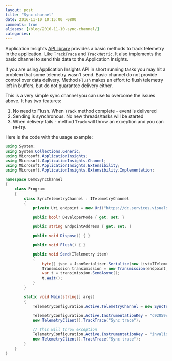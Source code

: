 ```yaml
---
layout: post
title: "Sync channel"
date: 2016-11-10 10:15:00 -0800
comments: true
aliases: [/blog/2016-11-10-sync-channel/]
categories: 
---
```


Application Insights [API library](https://www.nuget.org/packages/Microsoft.ApplicationInsights) provides a basic methods to track telemetry in the application. Like `TrackTrace` and `TrackMetric`. It also implements the basic channel to send this data to the Application Insights.

If you are using Application Insights API in short running tasks you may hit a problem that some telemetry wasn't send. Basic channel do not provide control over data delivery. Method `Flush` makes an effort to flush telemetry left in buffers, but do not guarantee delivery either.    

This is a very simple sync channel you can use to overcome the issues above. It has two features:

1. No need to Flush. When `Track` method complete - event is delivered
2. Sending is synchronous. No new threads/tasks will be started
3. When delivery fails - method `Track` will throw an exception and you can re-try.  

Here is the code with the usage example: 

``` csharp
using System;
using System.Collections.Generic;
using Microsoft.ApplicationInsights;
using Microsoft.ApplicationInsights.Channel;
using Microsoft.ApplicationInsights.Extensibility;
using Microsoft.ApplicationInsights.Extensibility.Implementation;

namespace DemoSyncChannel
{
    class Program
    {
        class SyncTelemetryChannel : ITelemetryChannel
        {
            private Uri endpoint = new Uri("https://dc.services.visualstudio.com/v2/track");

            public bool? DeveloperMode { get; set; }

            public string EndpointAddress { get; set; }

            public void Dispose() { }

            public void Flush() { }

            public void Send(ITelemetry item)
            {
                byte[] json = JsonSerializer.Serialize(new List<ITelemetry>() { item }, true);
                Transmission transimission = new Transmission(endpoint, json, "application/x-json-stream", JsonSerializer.CompressionType);
                var t = transimission.SendAsync();
                t.Wait();
            }
        }

        static void Main(string[] args)
        {
            TelemetryConfiguration.Active.TelemetryChannel = new SyncTelemetryChannel();

            TelemetryConfiguration.Active.InstrumentationKey = "c92059c3-9428-43e7-9b85-a96fb7c9488f";
            new TelemetryClient().TrackTrace("Sync trace");

            // this will throw exception
            TelemetryConfiguration.Active.InstrumentationKey = "invalid instrumentation key";
            new TelemetryClient().TrackTrace("Sync trace");
        }
    }
}
```